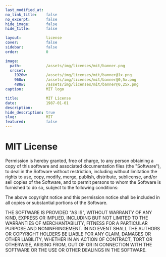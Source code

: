```yaml
---
last_modified_at: 
no_link_title:    false 
no_excerpt:       false 
hide_image:       false
hide_title:       false

layout:           license
cover:            false
sidebar:          false
order:            0

image:
  path:           /assets/img/licenses/mit/banner.png
  srcset:
    1920w:        /assets/img/licenses/mit/banner@1x.png
    960w:         /assets/img/licenses/mit/banner@0,5x.png
    480w:         /assets/img/licenses/mit/banner@0,25x.png
caption:          MIT logo

title:            MIT License
date:             1987-01-01
description:      
hide_description: true
slug:             MIT
featured:         false
---
```


# MIT License

Permission is hereby granted, free of charge, to any person obtaining a copy
of this software and associated documentation files (the "Software"), to deal
in the Software without restriction, including without limitation the rights
to use, copy, modify, merge, publish, distribute, sublicense, and/or sell
copies of the Software, and to permit persons to whom the Software is
furnished to do so, subject to the following conditions:

The above copyright notice and this permission notice shall be included in all
copies or substantial portions of the Software.

THE SOFTWARE IS PROVIDED "AS IS", WITHOUT WARRANTY OF ANY KIND, EXPRESS OR
IMPLIED, INCLUDING BUT NOT LIMITED TO THE WARRANTIES OF MERCHANTABILITY,
FITNESS FOR A PARTICULAR PURPOSE AND NONINFRINGEMENT. IN NO EVENT SHALL THE
AUTHORS OR COPYRIGHT HOLDERS BE LIABLE FOR ANY CLAIM, DAMAGES OR OTHER
LIABILITY, WHETHER IN AN ACTION OF CONTRACT, TORT OR OTHERWISE, ARISING FROM,
OUT OF OR IN CONNECTION WITH THE SOFTWARE OR THE USE OR OTHER DEALINGS IN THE
SOFTWARE.
